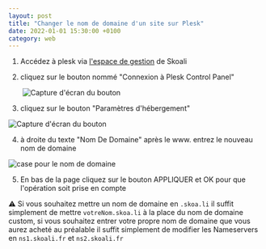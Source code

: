 ```yaml
---
layout: post
title: "Changer le nom de domaine d'un site sur Plesk"
date: 2022-01-01 15:30:00 +0100
category: web
---
```


1. Accédez à plesk via [l'espace de gestion](https://manager.skoali.com) de Skoali 

2. cliquez sur le bouton nommé "Connexion à Plesk Control Panel" 

   ​	![Capture d'écran du bouton](../images/ConnexionAPlesk.png)

   

3. cliquez sur le bouton "Paramètres d'hébergement" 

![Capture d'écran du bouton](../images/PleskParamétresHébergement.png)

4. à droite du texte "Nom De Domaine" après le www. entrez le nouveau nom de domaine

![case pour le nom de domaine](../images/PleskNomDeDomaine.png)

5. En bas de la page cliquez sur le bouton APPLIQUER et OK pour que l'opération soit prise en compte

:warning: Si vous souhaitez mettre un nom de domaine en `.skoa.li` il suffit simplement de mettre `votreNom.skoa.li` à la place du nom de domaine custom, si vous souhaitez entrer votre propre nom de domaine que vous aurez acheté au préalable il suffit simplement de modifier les Nameservers en `ns1.skoali.fr` et `ns2.skoali.fr` 
